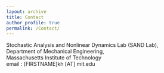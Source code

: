 ```yaml
---
layout: archive
title: Contact
author_profile: true
permalink: /Contact/
---
```



Stochastic Analysis and Nonlinear Dynamics Lab (SAND Lab),<br>
Department of Mechanical Engineering,<br>
Massachusetts Institute of Technology<br>
email : [FIRSTNAME]kh [AT] mit.edu
